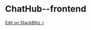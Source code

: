 # ChatHub--frontend

[Edit on StackBlitz ⚡️](https://stackblitz.com/edit/stackblitz-starters-vsl3bc)